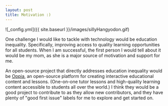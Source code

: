 ```yaml
---
layout: post
title: Motivation :)
---
```


![_config.yml]({{ site.baseurl }}/images/sillyHangyodon.gif)

One challenge I would like to tackle with technology would be education inequality. Specifically, improving access to quality learning opportunities for all students. When I am successful, the first person I would tell about it would be my mom, as she is a major source of motivation and support for me. 

An open-source project that directly addresses education inequality would be [Oppia](https://github.com/oppia/oppia), an open-source platform for creating interactive educational content and lessons. (One-on-one tutor lessons and high-quality learning content accessible to students all over the world.) I think they would be a good project to contribute to as they allow new contributors, and they have plenty of "good first issue" labels for me to explore and get started on. 
